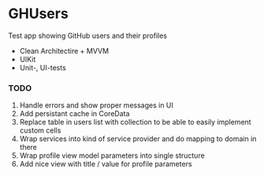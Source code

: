 # GHUsers
Test app showing GitHub users and their profiles

* Clean Architectire + MVVM
* UIKit
* Unit-, UI-tests

### TODO
1. Handle errors and show proper messages in UI
1. Add persistant cache in CoreData
1. Replace table in users list with collection to be able to easily implement custom cells
1. Wrap services into kind of service provider and do mapping to domain in there
1. Wrap profile view model parameters into single structure
1. Add nice view with title / value for profile parameters
